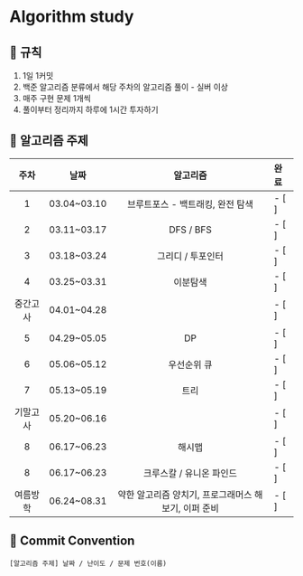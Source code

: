# Algorithm study   
## 🌻 규칙
1. 1일 1커밋
2. 백준 알고리즘 분류에서 해당 주차의 알고리즘 풀이 - 실버 이상
3. 매주 구현 문제 1개씩
4. 풀이부터 정리까지 하루에 1시간 투자하기

## 📖 알고리즘 주제
|주차|날짜|알고리즘|완료|
|:---:|:---:|:---:|:---|
|1|03.04~03.10|브루트포스 - 백트래킹, 완전 탐색|- [ ]|
|2|03.11~03.17|DFS / BFS|- [ ]|
|3|03.18~03.24|그리디 / 투포인터|- [ ]|
|4|03.25~03.31|이분탐색|- [ ]|
|중간고사|04.01~04.28||- [ ]|
|5|04.29~05.05|DP|- [ ]|
|6|05.06~05.12|우선순위 큐|- [ ]|
|7|05.13~05.19|트리|- [ ]|
|기말고사|05.20~06.16||- [ ]|
|8|06.17~06.23|해시맵|- [ ]|
|8|06.17~06.23|크루스칼 / 유니온 파인드|- [ ]|
|여름방학|06.24~08.31|약한 알고리즘 양치기, 프로그래머스 해보기, 이퍼 준비|- [ ]|

## 🌼 Commit Convention
    [알고리즘 주제] 날짜 / 난이도 / 문제 번호(이름)
